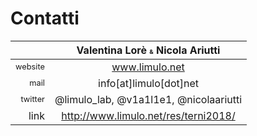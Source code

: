 # Contatti

|  | Valentina Lorè <span style="font-size:0.6em;">&</span> Nicola Ariutti |
|-:|:---:|
| <span style="font-size:0.8em;">website</span> | www.limulo.net |
| <span style="font-size:0.8em;">mail</span> | info[at]limulo[dot]net |
| <span style="font-size:0.8em;">twitter</span> | @limulo_lab, @v1a1l1e1, @nicolaariutti |
| link | http://www.limulo.net/res/terni2018/ |
